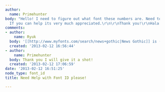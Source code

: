 ```yaml
---
author:
  name: Primehunter
body: "Hello! I need to figure out what font these numbers are. Need to cut them ASAP.
  If you can help its very much appreciated.\r\n\r\nThank you!\r\nHala[img:sites/default/files/old-images/IMG_2667_6425.JPG]"
comments:
- author:
    name: Ryuk
  body: '[[http://www.myfonts.com/search/news+gothic|News Gothic]] is (very) close.'
  created: '2013-02-12 16:56:44'
- author:
    name: Primehunter
  body: Thank you I will give it a shot!
  created: '2013-02-12 17:06:59'
date: '2013-02-12 16:51:25'
node_type: font_id
title: Need Help with Font ID please!

---
```

